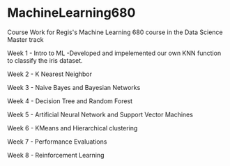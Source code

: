 # MachineLearning680
Course Work for Regis's Machine Learning 680 course in the Data Science Master track


Week 1 - Intro to ML -Developed and impelemented our own KNN function to classify the iris dataset.

Week 2 - K Nearest Neighbor

Week 3 - Naive Bayes and Bayesian Networks

Week 4 - Decision Tree and Random Forest

Week 5 - Artificial Neural Network and Support Vector Machines

Week 6 - KMeans and Hierarchical clustering 

Week 7 - Performance Evaluations

Week 8 - Reinforcement Learning

